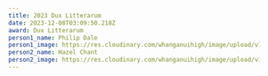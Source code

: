 ```yaml
---
title: 2023 Dux Litterarum
date: 2023-12-08T03:09:50.218Z
award: Dux Litterarum
person1_name: Philip Dale
person1_image: https://res.cloudinary.com/whanganuihigh/image/upload/v1706670176/Honours%20Board/Dale_Philip.jpg
person2_name: Hazel Chant
person2_image: https://res.cloudinary.com/whanganuihigh/image/upload/v1706670193/Honours%20Board/Chant_Hazel.jpg
---
```

